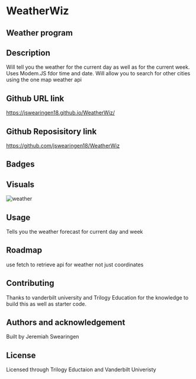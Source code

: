 # WeatherWiz

## Weather program 

## Description
Will tell you the weather for the current day as well as for the current week. Uses Modem.JS fdor time and date. Will allow you to search for other cities using the one map weather api 

## Github URL link
https://jswearingen18.github.io/WeatherWiz/

 ## Github Reposisitory link
 https://github.com/jswearingen18/WeatherWiz

 ## Badges

 ## Visuals
![weather](https://user-images.githubusercontent.com/109003414/189800892-a6a555cf-504f-48fd-b095-deb33de99e61.png)

 ## Usage
Tells you the weather forecast for current day and week

 ## Roadmap
 use fetch to retrieve api for weather not just coordinates

 ## Contributing
 Thanks to vanderbilt university and Trilogy Education for the knowledge to build this as well as starter code.

 ## Authors and acknowledgement
Built by Jeremiah Swearingen 

## License
Licensed through Trilogy Eductaion and Vanderbilt Univeristy 